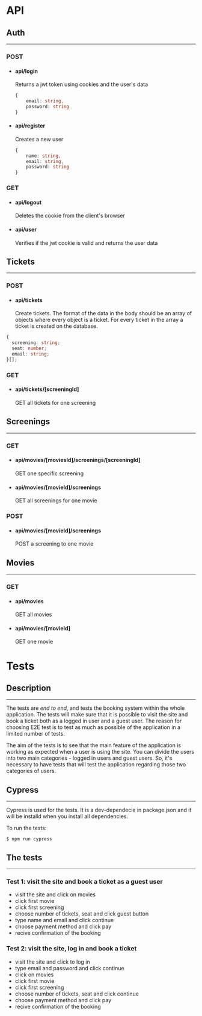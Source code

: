 # API

## **Auth**

---

### POST

- #### api/login

  Returns a jwt token using cookies and the user's data

  ```ts
  {
      email: string,
      password: string
  }

  ```

- #### api/register

  Creates a new user

  ```ts
  {
      name: string,
      email: string,
      password: string
  }

  ```

### GET

- #### api/logout
  Deletes the cookie from the client's browser
- #### api/user
  Verifies if the jwt cookie is valid and returns the user data

## **Tickets**

---

### POST

- #### api/tickets

  Create tickets. The format of the data in the body should be an array of objects where every object is a ticket. For every ticket in the array a ticket is created on the database.

<!-- prettier-ignore-start -->
  ```ts
  {
  	screening: string;
  	seat: number;
  	email: string;
  }[];
  ```
<!-- prettier-ignore-end -->

### GET

- #### api/tickets/[screeningId]
  GET all tickets for one screening

## **Screenings**

---

### GET

- #### api/movies/[moviesId]/screenings/[screeningId]

  GET one specific screening

- #### api/movies/[movieId]/screenings
  GET all screenings for one movie

### POST

- #### api/movies/[movieId]/screenings
  POST a screening to one movie

## **Movies**

---

### GET

- #### api/movies

  GET all movies

- #### api/movies/[movieId]
  GET one movie

# Tests

## **Description**

---

The tests are _end to end_, and tests the booking system within the whole application. The tests will make sure that it is possible to visit the site and book a ticket both as a logged in user and a guest user. The reason for choosing E2E test is to test as much as possible of the application in a limited number of tests.

The aim of the tests is to see that the main feature of the application is working as expected when a user is using the site. You can divide the users into two main categories - logged in users and guest users. So, it's necessary to have tests that will test the application regarding those two categories of users.

## **Cypress**

---

Cypress is used for the tests. It is a dev-dependecie in package.json and it will be installd when you install all dependencies.

To run the tests:

```
$ npm run cypress
```

## **The tests**

---

### Test 1: visit the site and book a ticket as a guest user

- visit the site and click on movies
- click first movie
- click first screening
- choose number of tickets, seat and click guest button
- type name and email and click continue
- choose payment method and click pay
- recive confirmation of the booking

### Test 2: visit the site, log in and book a ticket

- visit the site and click to log in
- type email and password and click continue
- click on movies
- click first movie
- click first screening
- choose number of tickets, seat and click continue
- choose payment method and click pay
- recive confirmation of the booking
